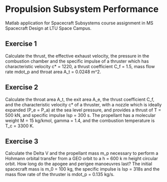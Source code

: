 # Propulsion Subsystem Performance
Matlab application for Spacecraft Subsystems course assignment in MS Spacecraft Design at LTU Space Campus.

## Exercise 1
Calculate the thrust, the effective exhaust velocity, the pressure in the combustion chamber and the specific impulse of a thruster which has characteristic velocity c* = 1220, a thrust coefficient C_f = 1.5, mass flow rate mdot_p and throat area A_t = 0.0248 m^2.

## Exercise 2
Calculate the throat area A_t, the exit area A_e, the thrust coefficient C_f, and the characteristic velocity c* of a thruster, with a nozzle which is ideally expanded (P_e = P_a) at the sea level pressure, and provides a thrust of T = 500 kN, and specific impulse Isp = 300 s. The propellant has a molecular weight M = 15 kg/kmol, gamma = 1.4, and the combustion temperature is T_c = 3300 K.

## Exercise 3
Calculate the Delta V and the propellant mass m_p  necessary to perform a Hohmann orbital transfer from a GEO orbit to a h = 600 k m  height circular orbit. How long do the apogee and perigee manoeuvres last? The initial spacecraft mass is m_0 = 100 kg, the specific impulse is Isp = 318s and the mass flow rate of the thruster is mdot_p = 0.135 kg/s.
